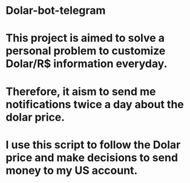 # Dolar-bot-telegram
# This project is aimed to solve a personal problem to customize Dolar/R$ information everyday.
# Therefore, it aism to send me notifications twice a day about the dolar price.
# I use this script to follow the Dolar price and make decisions to send money to my US account.
